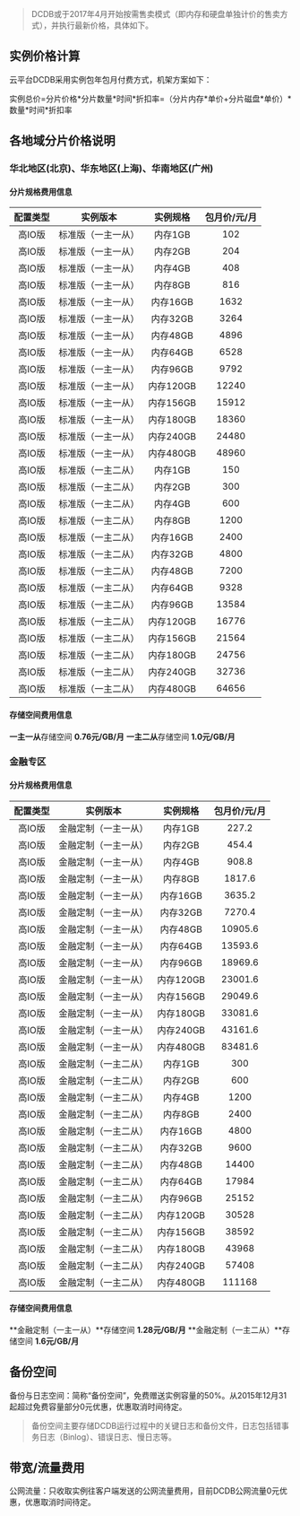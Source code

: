 >DCDB或于2017年4月开始按需售卖模式（即内存和硬盘单独计价的售卖方式），并执行最新价格，具体如下。

## 实例价格计算
云平台DCDB采用实例包年包月付费方式，机架方案如下：

实例总价=分片价格\*分片数量\*时间\*折扣率=（分片内存\*单价+分片磁盘*单价）\*数量\*时间\*折扣率

## 各地域分片价格说明

### 华北地区(北京)、华东地区(上海)、华南地区(广州)

#### 分片规格费用信息
|配置类型|实例版本|实例规格|包月价/元/月|
|:--:|:--:|:--:|:--:|
|高IO版|标准版（一主一从）|内存1GB|102|
|高IO版|标准版（一主一从）|内存2GB|204|
|高IO版|标准版（一主一从）|内存4GB|408|
|高IO版|标准版（一主一从）|内存8GB|816|
|高IO版|标准版（一主一从）|内存16GB|1632|
|高IO版|标准版（一主一从）|内存32GB|3264|
|高IO版|标准版（一主一从）|内存48GB|4896|
|高IO版|标准版（一主一从）|内存64GB|6528|
|高IO版|标准版（一主一从）|内存96GB|9792|
|高IO版|标准版（一主一从）|内存120GB|12240|
|高IO版|标准版（一主一从）|内存156GB|15912|
|高IO版|标准版（一主一从）|内存180GB|18360|
|高IO版|标准版（一主一从）|内存240GB|24480|
|高IO版|标准版（一主一从）|内存480GB|48960|
|高IO版|标准版（一主二从）|内存1GB|150|
|高IO版|标准版（一主二从）|内存2GB|300|
|高IO版|标准版（一主二从）|内存4GB|600|
|高IO版|标准版（一主二从）|内存8GB|1200|
|高IO版|标准版（一主二从）|内存16GB|2400|
|高IO版|标准版（一主二从）|内存32GB|4800|
|高IO版|标准版（一主二从）|内存48GB|7200|
|高IO版|标准版（一主二从）|内存64GB|9328|
|高IO版|标准版（一主二从）|内存96GB|13584|
|高IO版|标准版（一主二从）|内存120GB|16776|
|高IO版|标准版（一主二从）|内存156GB|21564|
|高IO版|标准版（一主二从）|内存180GB|24756|
|高IO版|标准版（一主二从）|内存240GB|32736|
|高IO版|标准版（一主二从）|内存480GB|64656|





#### 存储空间费用信息

**一主一从**存储空间 **0.76元/GB/月**
**一主二从**存储空间 **1.0元/GB/月**

### 金融专区

#### 分片规格费用信息

|配置类型|实例版本|实例规格|包月价/元/月|
|:--:|:--:|:--:|:--:|
|高IO版|金融定制（一主一从）|内存1GB|227.2|
|高IO版|金融定制（一主一从）|内存2GB|454.4|
|高IO版|金融定制（一主一从）|内存4GB|908.8|
|高IO版|金融定制（一主一从）|内存8GB|1817.6|
|高IO版|金融定制（一主一从）|内存16GB|3635.2|
|高IO版|金融定制（一主一从）|内存32GB|7270.4|
|高IO版|金融定制（一主一从）|内存48GB|10905.6|
|高IO版|金融定制（一主一从）|内存64GB|13593.6|
|高IO版|金融定制（一主一从）|内存96GB|18969.6|
|高IO版|金融定制（一主一从）|内存120GB|23001.6|
|高IO版|金融定制（一主一从）|内存156GB|29049.6|
|高IO版|金融定制（一主一从）|内存180GB|33081.6|
|高IO版|金融定制（一主一从）|内存240GB|43161.6|
|高IO版|金融定制（一主一从）|内存480GB|83481.6|
|高IO版|金融定制（一主二从）|内存1GB|300|
|高IO版|金融定制（一主二从）|内存2GB|600|
|高IO版|金融定制（一主二从）|内存4GB|1200|
|高IO版|金融定制（一主二从）|内存8GB|2400|
|高IO版|金融定制（一主二从）|内存16GB|4800|
|高IO版|金融定制（一主二从）|内存32GB|9600|
|高IO版|金融定制（一主二从）|内存48GB|14400|
|高IO版|金融定制（一主二从）|内存64GB|17984|
|高IO版|金融定制（一主二从）|内存96GB|25152|
|高IO版|金融定制（一主二从）|内存120GB|30528|
|高IO版|金融定制（一主二从）|内存156GB|38592|
|高IO版|金融定制（一主二从）|内存180GB|43968|
|高IO版|金融定制（一主二从）|内存240GB|57408|
|高IO版|金融定制（一主二从）|内存480GB|111168|



#### 存储空间费用信息

**金融定制（一主一从）**存储空间 **1.28元/GB/月**
**金融定制（一主二从）**存储空间 **1.6元/GB/月**


## 备份空间

备份与日志空间：简称“备份空间”，免费赠送实例容量的50%。从2015年12月31起超过免费容量部分0元优惠，优惠取消时间待定。

>备份空间主要存储DCDB运行过程中的关键日志和备份文件，日志包括错事务日志（Binlog）、错误日志、慢日志等。

## 带宽/流量费用

公网流量：只收取实例往客户端发送的公网流量费用，目前DCDB公网流量0元优惠，优惠取消时间待定。
